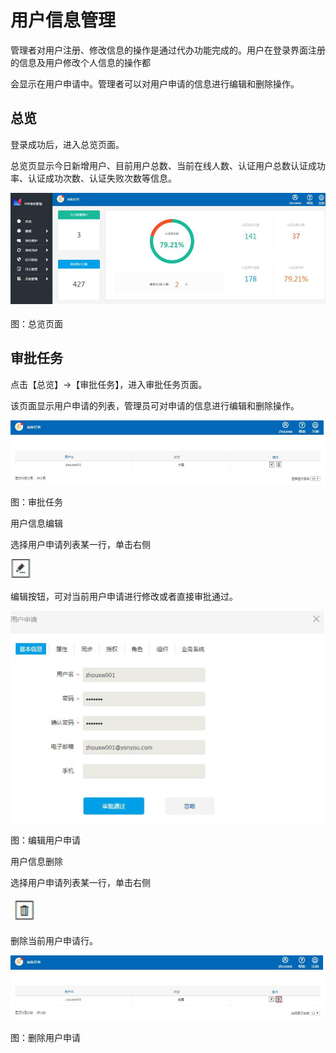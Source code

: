 # 用户信息管理

管理者对用户注册、修改信息的操作是通过代办功能完成的。用户在登录界面注册的信息及用户修改个人信息的操作都

会显示在用户申请中。管理者可以对用户申请的信息进行编辑和删除操作。

## 总览

登录成功后，进入总览页面。

总览页显示今日新增用户、目前用户总数、当前在线人数、认证用户总数认证成功率、认证成功次数、认证失败次数等信息。

![](/articles/idm/2-/images/image3.png)

图：总览页面

## 审批任务

点击【总览】->【审批任务】，进入审批任务页面。

该页面显示用户申请的列表，管理员可对申请的信息进行编辑和删除操作。

![](/articles/idm/2-/images/image4.png)

图：审批任务

用户信息编辑

选择用户申请列表某一行，单击右侧

![](/articles/idm/2-/images/image5.png)

编辑按钮，可对当前用户申请进行修改或者直接审批通过。

![](/articles/idm/2-/images/image6.png)

图：编辑用户申请

用户信息删除

选择用户申请列表某一行，单击右侧

![](/articles/idm/2-/images/image7.png)

删除当前用户申请行。

![](/articles/idm/2-/images/image8.png)

图：删除用户申请









